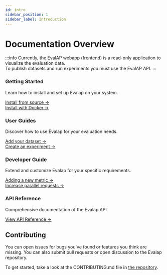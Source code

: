 ```yaml
---
id: intro
sidebar_position: 1
sidebar_label: Introduction
---
```


# Documentation Overview

:::info
Currently, the EvalAP webapp (frontend) is a read-only application to visualize the evaluation data.  
To publish datasets and run experiments you must use the EvalAP API.
:::


<div className="container">
  <div className="row">
    <div className="col col--4">
      <div className="featureCard">
        <h3 className="featureTitle">Getting Started</h3>
        <p className="featureDescription">Learn how to install and set up Evalap on your system.</p>
        <a href="/docs/getting-started/install-from-source">Install from source →</a><br/>
        <a href="/docs/getting-started/install-with-docker">Install with Docker →</a>
      </div>
    </div>
    <div className="col col--4">
      <div className="featureCard">
        <h3 className="featureTitle">User Guides</h3>
        <p className="featureDescription">Discover how to use Evalap for your evaluation needs.</p>
        <a href="/docs/user-guides/add-your-dataset">Add your dataset →</a><br/>
        <a href="/docs/user-guides/create-a-simple-experiment">Create an experiment →</a>
      </div>
    </div>
    <div className="col col--4">
      <div className="featureCard">
        <h3 className="featureTitle">Developer Guide</h3>
        <p className="featureDescription">Extend and customize Evalap for your specific requirements.</p>
        <a href="/docs/developer-guide/adding-a-new-metric">Adding a new metric →</a><br/>
        <a href="/docs/developer-guide/increase-parallel-requests">Increase parallel requests →</a>
      </div>
    </div>
  </div>
  <div className="row" style={{marginTop: '20px'}}>
    <div className="col col--4 col--offset-0">
      <div className="featureCard">
        <h3 className="featureTitle">API Reference</h3>
        <p className="featureDescription">Comprehensive documentation of the Evalap API.</p>
        <a href="/docs/api-reference/index">View API Reference →</a>
      </div>
    </div>
  </div>
</div>

## Contributing

You can open issues for bugs you've found or features you think are missing. You can also submit pull requests or open discussion to the Evalap repository.

To get started, take a look at the CONTRIBUTING.md file in [the repository](https://github.com/etalab-ia/evalap).

